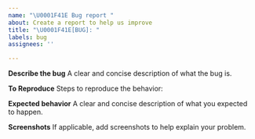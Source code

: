 ```yaml
---
name: "\U0001F41E Bug report "
about: Create a report to help us improve
title: "\U0001F41E[BUG]: "
labels: bug
assignees: ''

---
```


**Describe the bug**
A clear and concise description of what the bug is.

**To Reproduce**
Steps to reproduce the behavior:

**Expected behavior**
A clear and concise description of what you expected to happen.

**Screenshots**
If applicable, add screenshots to help explain your problem.
